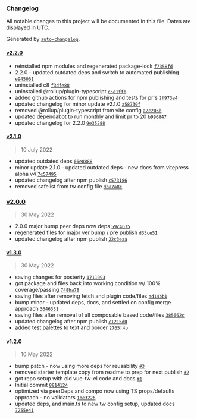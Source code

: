 ### Changelog

All notable changes to this project will be documented in this file. Dates are displayed in UTC.

Generated by [`auto-changelog`](https://github.com/CookPete/auto-changelog).

#### [v2.2.0](https://github.com/obewds/vue-tw-el/compare/v2.1.0...v2.2.0)

- reinstalled npm modules and regenerated package-lock [`f7358fd`](https://github.com/obewds/vue-tw-el/commit/f7358fdd44c6e9ad823ba1046f84de9dfaac4c6b)
- 2.2.0 - updated outdated deps and switch to automated publishing [`e945061`](https://github.com/obewds/vue-tw-el/commit/e9450610314b29ec7fc6e42d50661bd685100f6c)
- uninstalled c8 [`f3dfe88`](https://github.com/obewds/vue-tw-el/commit/f3dfe88937fb0d2b3799d6d5384f638cbaac0fb8)
- uninstalled @rollup/plugin-typescript [`c5e1ffb`](https://github.com/obewds/vue-tw-el/commit/c5e1ffbd4ca7371748d14725c3bf0c2c00f90d4b)
- added github actions for npm publishing and tests for pr's [`2f973e4`](https://github.com/obewds/vue-tw-el/commit/2f973e4128013c9b845d6a7f936ee3a060148922)
- updated changelog for minor update v2.1.0 [`a58730f`](https://github.com/obewds/vue-tw-el/commit/a58730f125092e1303813dfca702a4315e599d16)
- removed @rollup/plugin-typescript from vite config [`a2c205b`](https://github.com/obewds/vue-tw-el/commit/a2c205b494dd682e804fa04bddb47beb950d82d2)
- updated dependabot to run monthly and limit pr to 20 [`b996847`](https://github.com/obewds/vue-tw-el/commit/b9968471aad968798c162e31153ef36efadd5db3)
- updated changelog for 2.2.0 [`9e35288`](https://github.com/obewds/vue-tw-el/commit/9e35288ff3aff301b3c04b2a94566a72b7a9d254)

#### [v2.1.0](https://github.com/obewds/vue-tw-el/compare/v2.0.0...v2.1.0)

> 10 July 2022

- updated outdated deps [`66e8888`](https://github.com/obewds/vue-tw-el/commit/66e8888f363f1aedd41ce80398c4208083f84e9d)
- minor update 2.1.0 - updated outdated deps - new docs from vitepress alpha v4 [`7c57495`](https://github.com/obewds/vue-tw-el/commit/7c57495d1083ccca71a15de54e9e71a2fcc2e56f)
- updated changelog after npm publish [`c573186`](https://github.com/obewds/vue-tw-el/commit/c573186e4f64f46c187b8228ed11b8dfd9f3ece5)
- removed safelist from tw config file [`dba7a8c`](https://github.com/obewds/vue-tw-el/commit/dba7a8cba626dbc04f72cc3fb9ca934bb6d1969b)

### [v2.0.0](https://github.com/obewds/vue-tw-el/compare/v1.3.0...v2.0.0)

> 30 May 2022

- 2.0.0 major bump peer deps now deps [`59c4675`](https://github.com/obewds/vue-tw-el/commit/59c467503729799ddbacf28fb1048a35f603cc65)
- regenerated files for major ver bump / pre publish [`d35ce51`](https://github.com/obewds/vue-tw-el/commit/d35ce511cca82aaa1176ac51b836650a07e1e618)
- updated changelog after npm publish [`22c3eaa`](https://github.com/obewds/vue-tw-el/commit/22c3eaa2c339f49db616ad5387db08653b504e6f)

#### [v1.3.0](https://github.com/obewds/vue-tw-el/compare/v1.2.0...v1.3.0)

> 30 May 2022

- saving changes for posterity [`1711993`](https://github.com/obewds/vue-tw-el/commit/17119933b5e39948659265d50b5b361472bd42a5)
- got package and files back into working condition w/ 100% coverage/passing [`748ba78`](https://github.com/obewds/vue-tw-el/commit/748ba7845312db8a5a183a514af660a4ac86173f)
- saving files after removing fetch and plugin code/files [`ad14bb1`](https://github.com/obewds/vue-tw-el/commit/ad14bb18df4a158c452f7ca4bb271923618457d5)
- bump minor - updated deps, docs, and settled on config merge approach [`3646331`](https://github.com/obewds/vue-tw-el/commit/36463310be9dab9684f1997f77f074e2c76da6b1)
- saving files after removal of all composable based code/files [`385662c`](https://github.com/obewds/vue-tw-el/commit/385662c197745ea764c5e27d753c3521d8429e40)
- updated changelog after npm publish [`c1215d0`](https://github.com/obewds/vue-tw-el/commit/c1215d0c039939b582e6bb7cf19eb2f3be6d39a5)
- added test palettes to text and border [`2765f4b`](https://github.com/obewds/vue-tw-el/commit/2765f4badb3aeed9ed2159bcf686eb0381fef727)

#### v1.2.0

> 10 May 2022

- bump patch - now using more deps for reusability [`#3`](https://github.com/obewds/vue-tw-el/pull/3)
- removed starter template copy from readme to prep for next publish [`#2`](https://github.com/obewds/vue-tw-el/pull/2)
- got repo setup with old vue-tw-el code and docs [`#1`](https://github.com/obewds/vue-tw-el/pull/1)
- Initial commit [`8814124`](https://github.com/obewds/vue-tw-el/commit/8814124f08358b609cf55ed16b21c4ed33aad9a5)
- optimized via peerDeps and compo now using TS props/defaults approach - no validators [`1be3226`](https://github.com/obewds/vue-tw-el/commit/1be3226ac66fc789b57d7ddedcd87986f7d9c403)
- updated deps, and main.ts to new tw config setup, updated docs [`7255e41`](https://github.com/obewds/vue-tw-el/commit/7255e414fd1184978690647033d7bd1c4a04984a)
